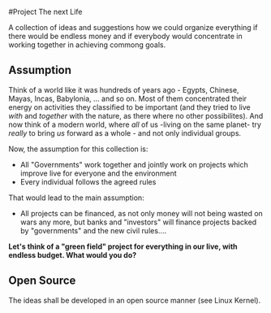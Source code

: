 #Project The next Life

A collection of ideas and suggestions how we could organize everything if there would be endless money and if everybody would concentrate in working together in achieving commong goals.

## Assumption
Think of a world like it was hundreds of years ago - Egypts, Chinese, Mayas, Incas, Babylonia, ... and so on. Most of them concentrated their energy on activities they classified to be important (and they tried to live *with* and *together* with the nature, as there where no other possibilites). And now think of a modern world, where *all* of us -living on the same planet- try *really* to bring *us* forward as a whole - and not only individual groups.

Now, the assumption for this collection is:
- All "Governments" work together and jointly work on projects which improve live for everyone and the environment
- Every individual follows the agreed rules

That would lead to the main assumption:
- All projects can be financed, as not only money will not being wasted on wars any more, but banks and "investors" will finance projects backed by "governments" and the new civil rules....

**Let's think of a "green field" project for everything in our live, with endless budget. 
What would you do?**

## Open Source
The ideas shall be developed in an open source manner (see Linux Kernel).